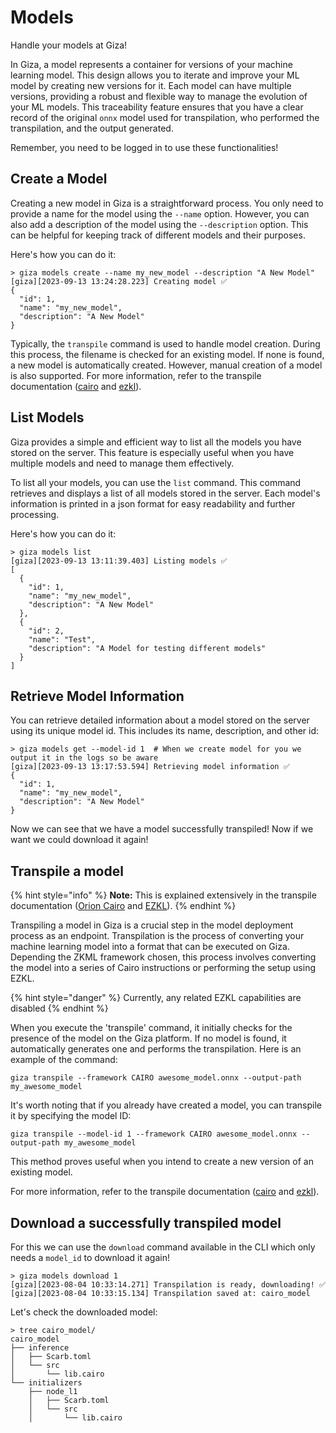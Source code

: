 # Models

Handle your models at Giza!

In Giza, a model represents a container for versions of your machine learning model. This design allows you to iterate and improve your ML model by creating new versions for it. Each model can have multiple versions, providing a robust and flexible way to manage the evolution of your ML models. This traceability feature ensures that you have a clear record of the original `onnx` model used for transpilation, who performed the transpilation, and the output generated.

Remember, you need to be logged in to use these functionalities!

## Create a Model

Creating a new model in Giza is a straightforward process. You only need to provide a name for the model using the `--name` option. However, you can also add a description of the model using the `--description` option. This can be helpful for keeping track of different models and their purposes.

Here's how you can do it:

```console
> giza models create --name my_new_model --description "A New Model"
[giza][2023-09-13 13:24:28.223] Creating model ✅ 
{
  "id": 1,
  "name": "my_new_model",
  "description": "A New Model"
}
```

Typically, the `transpile` command is used to handle model creation. During this process, the filename is checked for an existing model. If none is found, a new model is automatically created. However, manual creation of a model is also supported. For more information, refer to the transpile documentation ([cairo](../frameworks/cairo/transpile.md) and [ezkl](../frameworks/ezkl/transpile.md)).

## List Models

Giza provides a simple and efficient way to list all the models you have stored on the server. This feature is especially useful when you have multiple models and need to manage them effectively.

To list all your models, you can use the `list` command. This command retrieves and displays a list of all models stored in the server. Each model's information is printed in a json format for easy readability and further processing.

Here's how you can do it:

```console
> giza models list
[giza][2023-09-13 13:11:39.403] Listing models ✅ 
[
  {
    "id": 1,
    "name": "my_new_model",
    "description": "A New Model"
  },
  {
    "id": 2,
    "name": "Test",
    "description": "A Model for testing different models"
  }
]
```

## Retrieve Model Information

You can retrieve detailed information about a model stored on the server using its unique model id. This includes its name, description, and other id:

```console
> giza models get --model-id 1  # When we create model for you we output it in the logs so be aware
[giza][2023-09-13 13:17:53.594] Retrieving model information ✅ 
{
  "id": 1,
  "name": "my_new_model",
  "description": "A New Model"
}
```

Now we can see that we have a model successfully transpiled! Now if we want we could download it again!

## Transpile a model

{% hint style="info" %}
**Note:** This is explained extensively in the transpile documentation ([Orion Cairo](../frameworks/cairo/transpile.md) and [EZKL](../frameworks/ezkl/transpile.md)).
{% endhint %}

Transpiling a model in Giza is a crucial step in the model deployment process as an endpoint. Transpilation is the process of converting your machine learning model into a format that can be executed on Giza. Depending the ZKML framework chosen, this process involves converting the model into a series of Cairo instructions or performing the setup using EZKL.

{% hint style="danger" %}
Currently, any related EZKL capabilities are disabled
{% endhint %}

When you execute the 'transpile' command, it initially checks for the presence of the model on the Giza platform. If no model is found, it automatically generates one and performs the transpilation. Here is an example of the command:

```
giza transpile --framework CAIRO awesome_model.onnx --output-path my_awesome_model
```

It's worth noting that if you already have created a model, you can transpile it by specifying the model ID:

```
giza transpile --model-id 1 --framework CAIRO awesome_model.onnx --output-path my_awesome_model
```

This method proves useful when you intend to create a new version of an existing model.

For more information, refer to the transpile documentation ([cairo](../frameworks/cairo/transpile.md) and [ezkl](../frameworks/ezkl/transpile.md)).

## Download a successfully transpiled model

For this we can use the `download` command available in the CLI which only needs a `model_id` to download it again!

```console
> giza models download 1
[giza][2023-08-04 10:33:14.271] Transpilation is ready, downloading! ✅
[giza][2023-08-04 10:33:15.134] Transpilation saved at: cairo_model
```

Let's check the downloaded model:

```console
> tree cairo_model/
cairo_model
├── inference
│   ├── Scarb.toml
│   └── src
│       └── lib.cairo
└── initializers
    ├── node_l1
    │   ├── Scarb.toml
    │   └── src
    │       └── lib.cairo
```
